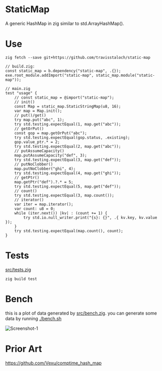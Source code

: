 # StaticMap

A generic HashMap in zig similar to std.ArrayHashMap().

# Use
```console
zig fetch --save git+https://github.com/travisstaloch/static-map
```
```zig
// build.zig:
const static_map = b.dependency("static-map", .{});
exe.root_module.addImport("static-map", static_map.module("static-map"));
```
```zig
// main.zig
test "usage" {
    // const static_map = @import("static-map");
    // init()
    const Map = static_map.StaticStringMap(u8, 16);
    var map = Map.init();
    // put()/get()
    try map.put("abc", 1);
    try std.testing.expectEqual(1, map.get("abc"));
    // getOrPut()
    const gop = map.getOrPut("abc");
    try std.testing.expectEqual(gop.status, .existing);
    gop.value_ptr.* = 2;
    try std.testing.expectEqual(2, map.get("abc"));
    // putAssumeCapacity()
    map.putAssumeCapacity("def", 3);
    try std.testing.expectEqual(3, map.get("def"));
    // putNoClobber()
    map.putNoClobber("ghi", 4);
    try std.testing.expectEqual(4, map.get("ghi"));
    // getPtr()
    map.getPtr("def").?.* = 5;
    try std.testing.expectEqual(5, map.get("def"));
    // count()
    try std.testing.expectEqual(3, map.count());
    // iterator()
    var iter = map.iterator();
    var count: u8 = 0;
    while (iter.next()) |kv| : (count += 1) {
        try std.io.null_writer.print("{s}: {}", .{ kv.key, kv.value });
    }
    try std.testing.expectEqual(map.count(), count);
}
```

# Tests

[src/tests.zig](src/tests.zig)

```console
zig build test
```

# Bench

this is a plot of data generated by [src/bench.zig](src/bench.zig).  you can generate some data by running [./bench.sh](./bench.sh)

![Screenshot-1](https://github.com/user-attachments/assets/d64512bb-7b9f-48ac-be7a-96ff87f45325)

# Prior Art

https://github.com/Vexu/comptime_hash_map 
